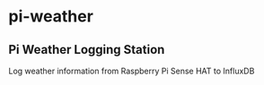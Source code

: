 # pi-weather
## Pi Weather Logging Station

Log weather information from Raspberry Pi Sense HAT to InfluxDB
